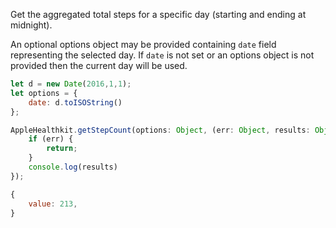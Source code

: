 Get the aggregated total steps for a specific day (starting and ending at midnight).

An optional options object may be provided containing `date` field representing the selected day. If `date` is not set or an options object is not provided then the current day will be used.
```javascript
let d = new Date(2016,1,1);
let options = {
    date: d.toISOString()
};
```

```javascript
AppleHealthkit.getStepCount(options: Object, (err: Object, results: Object) => {
    if (err) {
        return;
    }
    console.log(results)
});
```

```javascript
{
	value: 213,
}
```